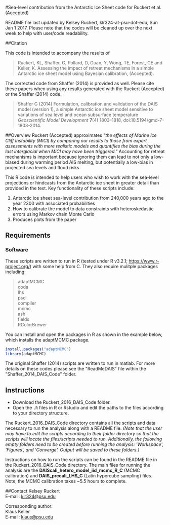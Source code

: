#Sea-level contribution from the Antarctic Ice Sheet code for Ruckert et al. (Accepted)

README file last updated by Kelsey Ruckert, klr324-at-psu-dot-edu, Sun Jan 1 2017. Please note that the codes will be cleaned up over the next week to help with user/code readability.

##Citation

This code is intended to accompany the results of

>Ruckert, KL, Shaffer, G, Pollard, D, Guan, Y, Wong, TE, Forest, CE and Keller, K. Assessing the impact of retreat mechanisms in a simple Antarctic ice sheet model using Bayesian calibration, (Accepted).

The corrected code from Shaffer (2014) is provided as well. Please cite these papers when using any results generated with the Ruckert (Accepted) or the Shaffer (2014) code. 

>Shaffer G (2014) Formulation, calibration and validation of the DAIS model (version 1), a simple Antarctic ice sheet model sensitive to variations of sea level and ocean subsurface temperature _Geoscientific Model Development_ **7**(4) 1803–1818, doi:10.5194/gmd-7-1803-2014.

##Overview
Ruckert (Accepted) approximates *"the effects of Marine Ice Cliff Instability (MICI) by comparing our results to those from expert assessments with more realistic models and quantifies the bias during the last interglacial when MICI may have been triggered."* Accounting for retreat mechanisms is important because ignoring them can lead to not only a low-biased during warming period AIS melting, but potentially a low-bias in projected sea levels and flood risks.

This R code is intended to help users who wish to work with the sea-level projections or hindcasts from the Antarctic ice sheet in greater detail than provided in the text. Key functionality of these scripts include:

1. Antarctic ice sheet sea-level contribution from 240,000 years ago to the year 2300 with associated probabilities
2. How to calibrate the model to data constraints with heteroskedastic errors using Markov chain Monte Carlo
3. Produces plots from the paper

## Requirements
### Software
These scripts are written to run in R (tested under R v3.2.1; https://www.r-project.org/) with some help from C. They also require mulitple packages including:  
>adaptMCMC  
coda  
lhs  
pscl  
compiler  
mcmc  
ash  
fields  
RColorBrewer

You can install and open the packages in R as shown in the example below, which installs the adaptMCMC package.

```R
install.packages("adaptMCMC")
library(adaptMCMC)
``` 

The original Shaffer (2014) scripts are written to run in matlab. For more details on these codes please see the "ReadMeDAIS" file within the "Shaffer_2014_DAIS_Code" folder.

## Instructions
* Download the Ruckert_2016_DAIS_Code folder.
* Open the `.R` files in R or Rstudio and edit the paths to the files according to your directory structure.

The Ruckert_2016_DAIS_Code directory contains all the scripts and data necessary to run the analysis along with a README file. _(Note that the user may have to edit the scripts according to their folder directory so that the scripts will locate the files/scripts needed to run. Additionally, the following empty folders need to be created before running the analysis: 'Workspace', 'Figures', and 'Converge'. Output will be saved to these folders.)_

Instructions on how to run the scripts can be found in the README file in the Ruckert_2016_DAIS_Code directory. The main files for running the analysis  are the **DAIScali_hetero_model_iid_mcmc_R_C** (MCMC calibration) and **DAIS_precali_LHS_C** (Latin hypercube sampling) files. Note, the MCMC calibration takes ~5.5 hours to complete.

##Contact
Kelsey Ruckert  
E-mail: <klr324@psu.edu>  

Corresponding author:  
Klaus Keller   
E-mail: <klaus@psu.edu>
